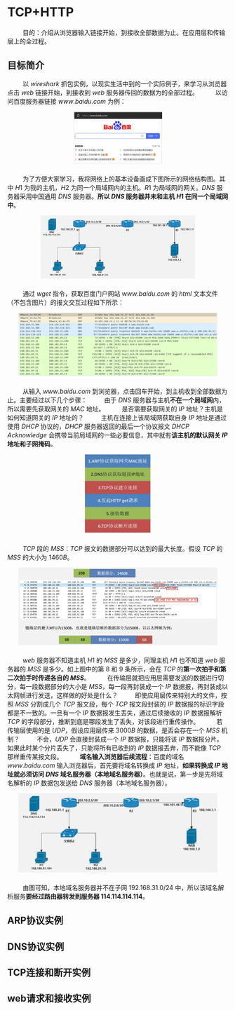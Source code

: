 # TCP+HTTP

&emsp;&emsp;&ensp;目的：介绍从浏览器输入链接开始，到接收全部数据为止。在应用层和传输层上的全过程。

## 目标简介

&emsp;&emsp;&ensp;以 ${wireshark}$ 抓包实例，以现实生活中到的一个实际例子，来学习从浏览器点击 ${web}$ 链接开始，到接收到 ${web}$ 服务器传回的数据为的全部过程。
&emsp;&emsp;&ensp;以访问百度服务器链接 ${www.baidu.com}$ 为例：

<div style=" margin: 0 auto; max-width: 40%;">
<img src="image.png" alt="Alt text" style="margin-top: 0; margin-bottom: 10px;" align="center">
</div>

&emsp;&emsp;&ensp;为了方便大家学习，我将网络上的基本设备画成下图所示的网络结构图。其中 ${H1}$ 为我的主机，${H2}$ 为同一个局域网内的主机。${R1}$ 为局域网的网关。${DNS}$ 服务器采用中国通用 ${DNS}$ 服务器。**所以 ${DNS}$ 服务器并未和主机 ${H1}$ 在同一个局域网中**。

<div style=" margin: 0 auto; max-width: 70%;">
<img src="image-1.png" alt="Alt text" style="margin-top: 0; margin-bottom: 10px;" align="center">
</div>

&emsp;&emsp;&ensp;通过 ${wget}$ 指令，获取百度门户网站 ${www.baidu.com}$ 的 ${html}$ 文本文件（不包含图片）的报文交互过程如下所示：

<div style=" margin: 0 auto; max-width: 90%;">
<img src="image-2.png" alt="Alt text" style="margin-top: 0; margin-bottom: 10px;" align="center">
</div>

&emsp;&emsp;&ensp;从输入 ${www.baidu.com}$ 到浏览器，点击回车开始，到主机收到全部数据为止。主要经过以下几个步骤：
&emsp;&emsp;&ensp;由于 ${DNS}$ 服务器与主机**不在一个局域网**内，所以需要先获取网关的 ${MAC}$ 地址。
&emsp;&emsp;&ensp;是否需要获取网关的 ${IP}$ 地址？主机是如何知道网关的 ${IP}$ 地址的？
&emsp;&emsp;&ensp;主机在连接上该局域网获取自身 ${IP}$ 地址是通过使用 ${DHCP}$ 协议的，${DHCP}$ 服务器返回的最后一个协议报文 ${DHCP\quad Acknowledge}$ 会携带当前局域网的一些必要信息，其中就有**该主机的默认网关 ${IP}$ 地址和子网掩码**。

<div style=" margin: 0 auto; max-width: 30%;">
<img src="image-3.png" alt="Alt text" style="margin-top: 0; margin-bottom: 10px;" align="center">
</div>

&emsp;&emsp;&ensp;${TCP}$ 段的 ${MSS}$：${TCP}$ 报文的数据部分可以达到的最大长度。假设 ${TCP}$ 的 ${MSS}$ 的大小为 ${1460B}$。

<div style=" margin: 0 auto; max-width: 90%;">
<img src="image-4.png" alt="Alt text" style="margin-top: 0; margin-bottom: 10px;" align="center">
</div>

&emsp;&emsp;&ensp;${web}$ 服务器不知道主机 ${H1}$ 的 ${MSS}$ 是多少，同理主机 ${H1}$ 也不知道 ${web}$ 服务器的 ${MSS}$ 是多少。如上图中的第 ${8}$ 和 ${9}$ 条所示，会在 ${TCP}$ 的**第一次拍手和第二次拍手时传递各自的 ${MSS}$**。
&emsp;&emsp;&ensp;在传输层就把应用层需要发送的数据进行切分，每一段数据部分的大小是 ${MSS}$，每一段再封装成一个 ${IP}$ 数据报，再封装成以太网帧进行发送，这样做的好处是什么？
&emsp;&emsp;&ensp;即使应用层传来特别大的文件，按照 ${MSS}$ 分割成几个 ${TCP}$ 报文段，每个 ${TCP}$ 报文段封装的 ${IP}$ 数据报的标识字段都是不一致的。一旦有一个 ${IP}$ 数据报发生丢失，通过后续接收的 ${IP}$ 数据报解析 ${TCP}$ 的字段部分，推断到底是哪段发生了丢失，对该段进行重传操作。
&emsp;&emsp;&ensp;若传输层使用的是 ${UDP}$，假设应用层传来 ${3000B}$ 的数据，是否会存在一个 ${MSS}$ 机制？
&emsp;&emsp;&ensp;不会，${UDP}$ 会直接封装成一个 ${IP}$ 数据报，只能将该 ${IP}$ 数据报分片。如果此时某个分片丢失了，只能将所有已收到的 ${IP}$ 数据报丢弃，而不能像 ${TCP}$ 那样重传某报文段。
&emsp;&emsp;&ensp;**域名输入浏览器后续流程**：百度的域名 ${www.baidu.com}$ 输入浏览器后，首先要将域名转换成 ${IP}$ 地址，**如果转换成 ${IP}$ 地址就必须访问 ${DNS}$ 域名服务器（本地域名服务器）**。也就是说，第一步是先将域名解析的 ${IP}$ 数据包发送给 ${DNS}$ 服务器（本地域名服务器）。

<div style=" margin: 0 auto; max-width: 90%;">
<img src="image-5.png" alt="Alt text" style="margin-top: 0; margin-bottom: 10px;" align="center">
</div>

&emsp;&emsp;&ensp;由图可知，本地域名服务器并不在子网 ${192.168.31.0/24}$ 中，所以该域名解析服务**要经过路由器转发到服务器 ${114.114.114.114}$**。

## ARP协议实例

## DNS协议实例

## TCP连接和断开实例

## web请求和接收实例
